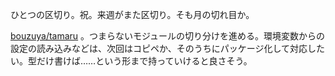 ひとつの区切り。祝。来週がまた区切り。そも月の切れ目か。

[bouzuya/tamaru][] 。つまらないモジュールの切り分けを進める。環境変数からの設定の読み込みなどは、次回はコピペか、そのうちにパッケージ化して対応したい。型だけ書けば……という形まで持っていけると良さそう。

[bouzuya/tamaru]: https://github.com/bouzuya/tamaru
